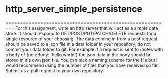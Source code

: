 # http_server_simple_persistence
=========================================================
For this assignment, write an http server that will act as a simple data store. 
It should respond to GET/POST/PUT/PATCH/DELETE requests for a single resource of 
your choosing. The data coming in from a post request should be saved to a json 
file in a data folder in your repository, do not commit your data folder to git. 
For example if a request is sent to /notes with a body of {noteBody: 'hello world'} 
the json data in the body should be stored in it's own json file. You can pick a 
naming scheme for the file but I would recommend using the number of files that you 
have received so far. Submit as a pull request to your own repository.
